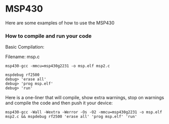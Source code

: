 MSP430
======

Here are some examples of how to use the MSP430

### How to compile and run your code

Basic Compilation:

Filename: msp.c

    msp430-gcc -mmcu=msp430g2231 -o msp.elf msp2.c

    mspdebug rf2500 
    debug> 'erase all' 
    debug> 'prog msp.elf' 
    debug> 'run'

Here is a one-liner that will compile, show extra warnings, stop on warnings and compile the code and then push it your device:

    msp430-gcc -Wall -Wextra -Werror -Os -O2 -mmcu=msp430g2231 -o msp.elf msp2.c && mspdebug rf2500 'erase all' 'prog msp.elf' 'run'
